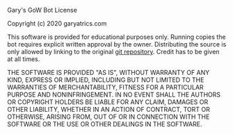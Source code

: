 Gary's GoW Bot License

Copyright (c) 2020 garyatrics.com


This software is provided for educational purposes only. Running copies the bot 
requires explicit written approval by the owner.
Distributing the source is only allowed by linking to the original
[git repository](https://github.com/maduck/GoWTeamBot/).
Credit has to be given at all times.  


THE SOFTWARE IS PROVIDED "AS IS", WITHOUT WARRANTY OF ANY KIND, EXPRESS OR
IMPLIED, INCLUDING BUT NOT LIMITED TO THE WARRANTIES OF MERCHANTABILITY,
FITNESS FOR A PARTICULAR PURPOSE AND NONINFRINGEMENT. IN NO EVENT SHALL THE
AUTHORS OR COPYRIGHT HOLDERS BE LIABLE FOR ANY CLAIM, DAMAGES OR OTHER
LIABILITY, WHETHER IN AN ACTION OF CONTRACT, TORT OR OTHERWISE, ARISING FROM,
OUT OF OR IN CONNECTION WITH THE SOFTWARE OR THE USE OR OTHER DEALINGS IN THE
SOFTWARE.